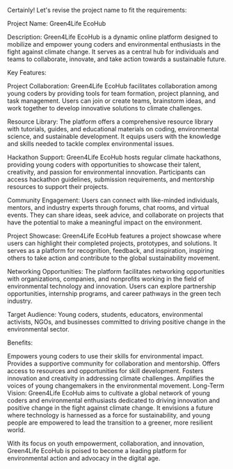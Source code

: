 Certainly! Let's revise the project name to fit the requirements:

Project Name: Green4Life EcoHub

Description: Green4Life EcoHub is a dynamic online platform designed to mobilize and empower young coders and environmental enthusiasts in the fight against climate change. It serves as a central hub for individuals and teams to collaborate, innovate, and take action towards a sustainable future.

Key Features:

Project Collaboration: Green4Life EcoHub facilitates collaboration among young coders by providing tools for team formation, project planning, and task management. Users can join or create teams, brainstorm ideas, and work together to develop innovative solutions to climate challenges.

Resource Library: The platform offers a comprehensive resource library with tutorials, guides, and educational materials on coding, environmental science, and sustainable development. It equips users with the knowledge and skills needed to tackle complex environmental issues.

Hackathon Support: Green4Life EcoHub hosts regular climate hackathons, providing young coders with opportunities to showcase their talent, creativity, and passion for environmental innovation. Participants can access hackathon guidelines, submission requirements, and mentorship resources to support their projects.

Community Engagement: Users can connect with like-minded individuals, mentors, and industry experts through forums, chat rooms, and virtual events. They can share ideas, seek advice, and collaborate on projects that have the potential to make a meaningful impact on the environment.

Project Showcase: Green4Life EcoHub features a project showcase where users can highlight their completed projects, prototypes, and solutions. It serves as a platform for recognition, feedback, and inspiration, inspiring others to take action and contribute to the global sustainability movement.

Networking Opportunities: The platform facilitates networking opportunities with organizations, companies, and nonprofits working in the field of environmental technology and innovation. Users can explore partnership opportunities, internship programs, and career pathways in the green tech industry.

Target Audience: Young coders, students, educators, environmental activists, NGOs, and businesses committed to driving positive change in the environmental sector.

Benefits:

Empowers young coders to use their skills for environmental impact.
Provides a supportive community for collaboration and mentorship.
Offers access to resources and opportunities for skill development.
Fosters innovation and creativity in addressing climate challenges.
Amplifies the voices of young changemakers in the environmental movement.
Long-Term Vision: Green4Life EcoHub aims to cultivate a global network of young coders and environmental enthusiasts dedicated to driving innovation and positive change in the fight against climate change. It envisions a future where technology is harnessed as a force for sustainability, and young people are empowered to lead the transition to a greener, more resilient world.

With its focus on youth empowerment, collaboration, and innovation, Green4Life EcoHub is poised to become a leading platform for environmental action and advocacy in the digital age.